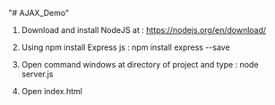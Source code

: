 "# AJAX_Demo" 

1. Download and install NodeJS at :
    https://nodejs.org/en/download/

2. Using npm install Express js :
    npm install express --save

3. Open command windows at directory of project and type :
    node server.js

4. Open index.html 
